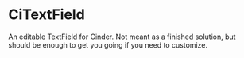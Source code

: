 CiTextField
===========

An editable TextField for Cinder.  Not meant as a finished solution, but should be enough to get you going if you need to customize.
